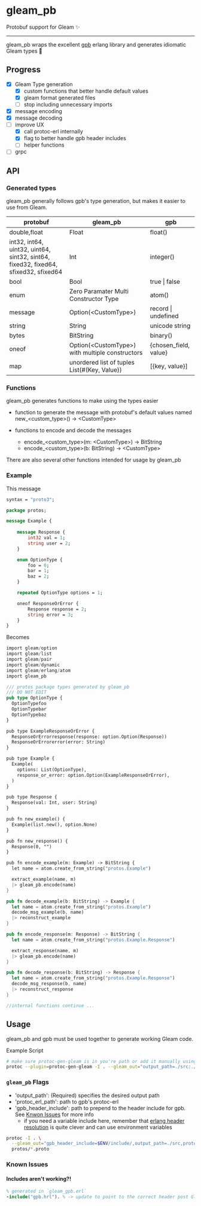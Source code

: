 # gleam_pb

Protobuf support for Gleam ✨

---

gleam_pb wraps the excellent [gpb](https://github.com/tomas-abrahamsson/gpb) erlang library and generates idiomatic Gleam types 🤘

## Progress

- [X] Gleam Type generation
  - [X] custom functions that better handle default values
  - [X] gleam format generated files
  - [ ] stop including unnecessary imports
- [X] message encoding
- [X] message decoding
- [ ] improve UX
  - [X] call protoc-erl internally
  - [X] flag to better handle gpb header includes
  - [ ] helper functions
- [ ] grpc

## API

### Generated types

gleam_pb generally follows gpb's type generation, but makes it easier to use from Gleam.

| protobuf | gleam_pb | gpb |
|---|---|---|
| double,float | Float | float() |
| int32, int64, uint32, uint64, sint32, sint64, fixed32, fixed64, sfixed32, sfixed64 | Int | integer() |
| bool | Bool | true \| false |
| enum | Zero Paramater Multi Constructor Type | atom() |
| message | Option(\<CustomType\>) | record \| undefined |
| string | String | unicode string |
| bytes | BitString | binary() |
| oneof | Option(\<CustomType\>) with multiple constructors | {chosen_field, value} |
| map | unordered list of tuples List(#(Key, Value)) | [{key, value}] |

### Functions

gleam_pb generates functions to make using the types easier

- function to generate the message with protobuf's default values named new_\<custom_type\>() -> \<CustomType\>

- functions to encode and decode the messages
  - encode_\<custom_type\>(m: \<CustomType\>) -> BitString
  - encode_\<custom_type\>(b: BitString) -> \<CustomType\>

There are also several other functions intended for usage by gleam_pb

### Example

This message

```protobuf
syntax = "proto3";

package protos;

message Example {
    
    message Response {
        int32 val = 1;
        string user = 2;
    }

    enum OptionType {
        foo = 0;
        bar = 1;
        baz = 2;
    }

    repeated OptionType options = 1;

    oneof ResponseOrError {
        Response response = 2;
        string error = 3;
    }
}
```

Becomes

```rust
import gleam/option
import gleam/list
import gleam/pair
import gleam/dynamic
import gleam/erlang/atom
import gleam_pb

/// protos package types generated by gleam_pb
/// DO NOT EDIT
pub type OptionType {
  OptionTypefoo
  OptionTypebar
  OptionTypebaz
}

pub type ExampleResponseOrError {
  ResponseOrErrorresponse(response: option.Option(Response))
  ResponseOrErrorerror(error: String)
}

pub type Example {
  Example(
    options: List(OptionType),
    response_or_error: option.Option(ExampleResponseOrError),
  )
}

pub type Response {
  Response(val: Int, user: String)
}

pub fn new_example() {
  Example(list.new(), option.None)
}

pub fn new_response() {
  Response(0, "")
}

pub fn encode_example(m: Example) -> BitString {
  let name = atom.create_from_string("protos.Example")

  extract_example(name, m)
  |> gleam_pb.encode(name)
}

pub fn decode_example(b: BitString) -> Example {
  let name = atom.create_from_string("protos.Example")
  decode_msg_example(b, name)
  |> reconstruct_example
}

pub fn encode_response(m: Response) -> BitString {
  let name = atom.create_from_string("protos.Example.Response")

  extract_response(name, m)
  |> gleam_pb.encode(name)
}

pub fn decode_response(b: BitString) -> Response {
  let name = atom.create_from_string("protos.Example.Response")
  decode_msg_response(b, name)
  |> reconstruct_response
}

//internal functions continue ...
```

## Usage

gleam_pb and gpb must be used together to generate working Gleam code.

Example Script

```bash
# make sure protoc-gen-gleam is in you're path or add it manually using --plugin
protoc --plugin=protoc-gen-gleam -I . --gleam_out="output_path=./src:./src" protos/*.proto
```

### `gleam_pb` Flags

- 'output_path': (Required) specifies the desired output path
- 'protoc_erl_path': path to gpb's protoc-erl
- 'gpb_header_include': path to prepend to the header include for gpb. See [Knwon Issues](#known-issues) for more info
  - if you need a variable include here, remember that [erlang header resolution](https://www.erlang.org/doc/reference_manual/macros.html) is quite clever and can use environment variables

```bash
protoc -I . \
  --gleam_out="gpb_header_include=$ENV/include/,output_path=./src,protoc_erl_path=bin/protoc-erl:./src" \
  protos/*.proto
```

### Known Issues

#### Includes aren't working?!

```erlang
% generated in `gleam_gpb.erl`
-include("gpb.hrl"). % -> update to point to the correct header post Gleam compilation
```
